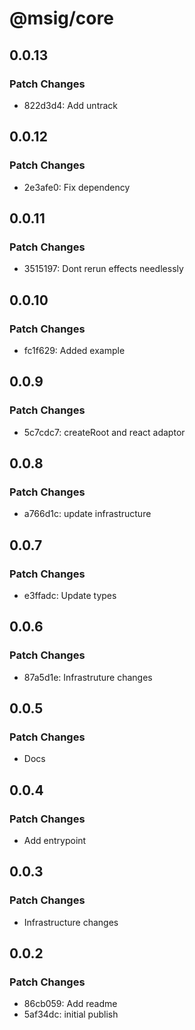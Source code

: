 # @msig/core

## 0.0.13

### Patch Changes

- 822d3d4: Add untrack

## 0.0.12

### Patch Changes

- 2e3afe0: Fix dependency

## 0.0.11

### Patch Changes

- 3515197: Dont rerun effects needlessly

## 0.0.10

### Patch Changes

- fc1f629: Added example

## 0.0.9

### Patch Changes

- 5c7cdc7: createRoot and react adaptor

## 0.0.8

### Patch Changes

- a766d1c: update infrastructure

## 0.0.7

### Patch Changes

- e3ffadc: Update types

## 0.0.6

### Patch Changes

- 87a5d1e: Infrastruture changes

## 0.0.5

### Patch Changes

- Docs

## 0.0.4

### Patch Changes

- Add entrypoint

## 0.0.3

### Patch Changes

- Infrastructure changes

## 0.0.2

### Patch Changes

- 86cb059: Add readme
- 5af34dc: initial publish
